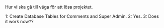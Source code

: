 Hur vi ska gå till väga för att lösa projektet.

1: Create Database Tables for Comments and Super Admin.
2: Yes.
3: Does it work now??